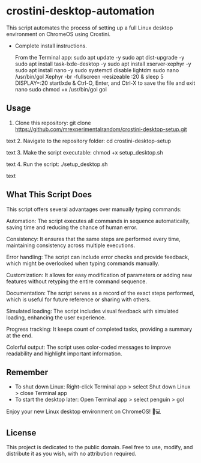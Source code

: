 # crostini-desktop-automation
This script automates the process of setting up a full Linux desktop environment on ChromeOS using Crostini.


- Complete install instructions.

    From the Terminal app:
        sudo apt update -y
        sudo apt dist-upgrade -y
        sudo apt install task-lxde-desktop -y
        sudo apt install xserver-xephyr -y
        sudo apt install nano -y
        sudo systemctl disable lightdm
        sudo nano /usr/bin/gol
            Xephyr -br -fullscreen -resizeable :20 &
            sleep 5
            DISPLAY=:20 startlxde &
        Ctrl-O, Enter, and Ctrl-X to save the file and exit nano
        sudo chmod +x /usr/bin/gol
        gol


## Usage

1. Clone this repository:
git clone https://github.com/mrexperimentalrandom/crostini-desktop-setup.git

text
2. Navigate to the repository folder:
cd crostini-desktop-setup

text
3. Make the script executable:
chmod +x setup_desktop.sh

text
4. Run the script:
./setup_desktop.sh

text

## What This Script Does

This script offers several advantages over manually typing commands:

Automation: The script executes all commands in sequence automatically, saving time and reducing the chance of human error.

Consistency: It ensures that the same steps are performed every time, maintaining consistency across multiple executions.

Error handling: The script can include error checks and provide feedback, which might be overlooked when typing commands manually.

Customization: It allows for easy modification of parameters or adding new features without retyping the entire command sequence.

Documentation: The script serves as a record of the exact steps performed, which is useful for future reference or sharing with others.

Simulated loading: The script includes visual feedback with simulated loading, enhancing the user experience.

Progress tracking: It keeps count of completed tasks, providing a summary at the end.

Colorful output: The script uses color-coded messages to improve readability and highlight important information.

## Remember

- To shut down Linux: Right-click Terminal app > select Shut down Linux > close Terminal app
- To start the desktop later: Open Terminal app > select penguin > gol

Enjoy your new Linux desktop environment on ChromeOS! 🐧💻

## License
This project is dedicated to the public domain. Feel free to use, modify, and distribute it as you wish, with no attribution required.
